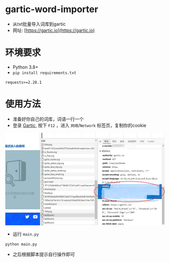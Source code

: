 # gartic-word-importer

- 从txt批量导入词库到gartic
- 网址: [https://gartic.io](https://gartic.io)



# 环境要求

- Python 3.8+
- `pip install requirements.txt`

```
requests>=2.28.1
```



# 使用方法

- 准备好你自己的词库，词语一行一个
- 登录 [Gartic](https://gartic.io), 按下 `F12` ，进入 `网络`/`Network` 标签页，复制你的cookie

![](README_IMG/getcookie.jpg)



- 运行 `main.py`

```shell
python main.py
```

- 之后根据脚本提示自行操作即可
